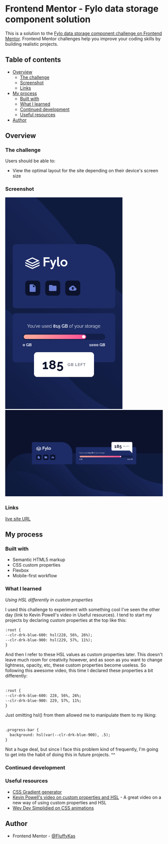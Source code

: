 # Frontend Mentor - Fylo data storage component solution

This is a solution to the [Fylo data storage component challenge on Frontend Mentor](https://www.frontendmentor.io/challenges/fylo-data-storage-component-1dZPRbV5n). Frontend Mentor challenges help you improve your coding skills by building realistic projects. 

## Table of contents

- [Overview](#overview)
  - [The challenge](#the-challenge)
  - [Screenshot](#screenshot)
  - [Links](#links)
- [My process](#my-process)
  - [Built with](#built-with)
  - [What I learned](#what-i-learned)
  - [Continued development](#continued-development)
  - [Useful resources](#useful-resources)
- [Author](#author)

## Overview

### The challenge

Users should be able to:

- View the optimal layout for the site depending on their device's screen size

### Screenshot

![](./screenshots/fylo-data-storage-mobile.png)
![](./screenshots/fylo-data-storage-desktop.png)

### Links

[live site URL](https://fylo-data-storage-component-kas.netlify.app/)

## My process

### Built with

- Semantic HTML5 markup
- CSS custom properties
- Flexbox
- Mobile-first workflow

### What I learned

*Using HSL differently in custom properties*

I used this challenge to experiment with something cool I've seen the other day (link to Kevin Powell's video in Useful resources). I tend to start  my projects by declaring custom properties at the top like this:


````
:root {
--clr-drk-blue-600: hsl(228, 56%, 26%);
--clr-drk-blue-900: hsl(229, 57%, 11%);
}

````

And then I refer to these HSL values as custom properties later. This doesn't leave much room for creativity however, and as soon as you want to change lightness, opacity, etc, these custom properties become useless. So following this awesome video, this time I declared these properties a bit differently:

````

:root {
--clr-drk-blue-600: 228, 56%, 26%;
--clr-drk-blue-900: 229, 57%, 11%;
}

````

Just omitting hsl() from them allowed me to manipulate them to my liking:

````

.progress-bar {
  background: hsl(var(--clr-drk-blue-900), .5);
}

````

Not a huge deal, but since I face this problem kind of frequently, I'm going to get into the habit of doing this in future projects. ^^

### Continued development


### Useful resources

- [CSS Gradient generator](https://cssgradient.io/)
- [Kevin Powell's video on custom properties and HSL](https://www.youtube.com/watch?v=IHaT_rjC2gM) - A great video on a new way of using custom properties and HSL
- [Wev Dev Simplidied on CSS animations](https://www.youtube.com/watch?v=YszONjKpgg4)

## Author

- Frontend Mentor - [@FluffyKas](https://www.frontendmentor.io/profile/FluffyKas)



